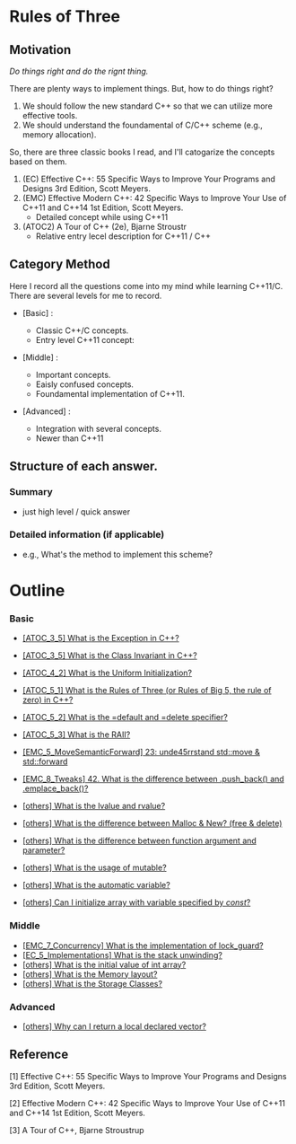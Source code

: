 # Rules of Three
## Motivation
*Do things right and do the rignt thing.*

There are plenty ways to implement things. But, how to do things right? 

1. We should follow the new standard C++ so that we can utilize more effective tools.
2. We should understand the foundamental of C/C++ scheme (e.g., memory allocation).

So, there are three classic books I read, and I'll catogarize the concepts based on them.

1. (EC) Effective C++: 55 Specific Ways to Improve Your Programs and Designs 3rd Edition, Scott Meyers. 
2. (EMC) Effective Modern C++: 42 Specific Ways to Improve Your Use of C++11 and C++14 1st Edition, Scott Meyers.
    - Detailed concept while using C++11
3. (ATOC2) A Tour of C++ (2e), Bjarne Stroustr
    - Relative entry lecel description for C++11 / C++

## Category Method
Here I record all the questions come into my mind while learning C++11/C. There are several levels for me to record.

- [Basic] :
    - Classic C++/C concepts.
    - Entry level C++11 concept: 

- [Middle] :
    - Important concepts.
    - Eaisly confused concepts.
    - Foundamental implementation of C++11.

- [Advanced] :
    - Integration with several concepts.
    - Newer than C++11

## Structure of each answer.
### Summary
- just high level / quick answer
### Detailed information (if applicable)
- e.g., What's the method to implement this scheme?

# Outline
### Basic
- [[ATOC_3_5] What is the Exception in C++?](/4_EfectiveCplusplus/ATOC_3_Modularity/5_1_Exceptions.md)
- [[ATOC_3_5] What is the Class Invariant in C++?](/4_EfectiveCplusplus/ATOC_3_Modularity/5_2_ClassInvariant.md)
- [[ATOC_4_2] What is the Uniform Initialization?](/4_EfectiveCplusplus/ATOC_4_Classes/2_3_UniformInitialization.md)
- [[ATOC_5_1] What is the Rules of Three (or Rules of Big 5, the rule of zero) in C++?](/4_EfectiveCplusplus/ATOC_5_EssentialOperstions/1_RulesOfThree.md)
- [[ATOC_5_2] What is the =default and =delete specifier?](/4_EfectiveCplusplus/ATOC_5_EssentialOperstions/2_DefaultAndDelete.md)
- [[ATOC_5_3] What is the RAII?](/4_EfectiveCplusplus/ATOC_5_EssentialOperstions/RAII.md)
- [[EMC_5_MoveSemanticForward] 23: unde45rrstand std::move & std::forward](EMC_5_RvalueReference_MoveSemantic_PerfectForwarding/23_Understand_move_and_forward.md)
- [[EMC_8_Tweaks] 42. What is the difference between .push_back() and .emplace_back()?](EMC_8_Tweaks/Diff_emplace_back_push_back.md)
- [[others] What is the lvalue and rvalue?](others/left_value_right_value.md)
- [[others] What is the difference between Malloc & New? (free & delete)](others/Diff_New_Malloc.md)
- [[others] What is the difference between function argument and parameter?](others/Diff_function_argument_parameter.md)

- [[others] What is the usage of mutable?](others/UsageOfMutable.md)
- [[others] What is the automatic variable?](others/WhatIsAutomaticVariable.md)
- [[others] Can I initialize array with variable specified by *const*?](/4_EfectiveCplusplus/others/CanI_InitializeArrayWithVariable.md)

### Middle
- [[EMC_7_Concurrency] What is the implementation of lock_guard?](EMC_7_ConcurrencyAPI/ImplementationOf_lock_gurad.md)
- [[EC_5_Implementations] What is the stack unwinding?](/4_EfectiveCplusplus/EC_5_Implementations/WhatIsStackUnwinding.md)
- [[others] What is the initial value of int array?](others/InitialValueOfArray.md)
- [[others] What is the Memory layout?](others/MemoryLayout.md)
- [[others] What is the Storage Classes?](others/StorageClasses.md)


### Advanced
- [[others] Why can I return a local declared vector?](others/WhyCanIReturnLocalDeclarecVector.md)

## Reference
[1] Effective C++: 55 Specific Ways to Improve Your Programs and Designs 3rd Edition, Scott Meyers.

[2] Effective Modern C++: 42 Specific Ways to Improve Your Use of C++11 and C++14 1st Edition, Scott Meyers.

[3] A Tour of C++, Bjarne Stroustrup
